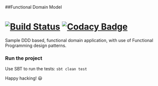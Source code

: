 ##Functional Domain Model
 
[![Build Status](https://travis-ci.org/jdreyesp/functional_domain_model.svg?branch=master)](https://travis-ci.org/jdreyesp/functional_domain_model)
[![Codacy Badge](https://api.codacy.com/project/badge/grade/091bdd2653c446cfbff9dd6dc1594ff4)](https://www.codacy.com/app/jdreyesp/functional_domain_model/dashboard)
=====

Sample DDD based, functional domain application, with use of Functional Programming design patterns.

### Run the project

Use SBT to run the tests: `sbt clean test`

Happy hacking! :smiley: